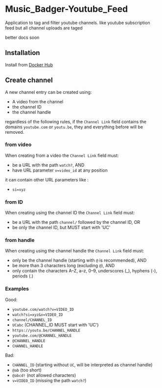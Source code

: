 # Music_Badger-Youtube_Feed

Application to tag and filter youtube channels.
like youtube subscription feed but all channel uploads are taged

better docs soon

## Installation

Install from [Docker Hub](https://hub.docker.com/r/pidi3000/music_badger-youtube_feed)

## Create channel

A new channel entry can be created using:

- A video from the channel
- the channel ID
- the channel handle

regardless of the following rules, if the `Channel Link` field contains the domains
`youtube.com` or `youtu.be`, they and everything before will be removed.

### from video

When creating from a video the `Channel Link` field must:

- be a URL with the path `watch?`, AND
- have URL parameter `v=video_id` at any position

it can contain other URL parameters like :

- `si=xyz`

### from ID

When creating using the channel ID the `Channel Link` field must:

- be a URL with the path `channel/` followed by the channel ID, OR
- be only the channel ID, but MUST start with 'UC'

### from handle

When creating using the channel handle the `Channel Link` field must:

- only be the channel handle (starting with `@` is recommended), AND
- be more than 3 characters long (excluding `@`), AND
- only contain the characters A–Z, a–z, 0–9, underscores (_), hyphens (-), periods (.)

### Examples

Good:

- `youtube.com/watch?v=VIDEO_ID`
- `watch?si=xyz&v=VIDEO_ID`
- `channel/CHANNEL_ID`
- `UCabc` (CHANNEL_ID MUST start with 'UC')
- `https://youtu.be/CHANNEL_HANDLE`
- `youtube.com/@CHANNEL_HANDLE`
- `@CHANNEL_HANDLE`
- `CHANNEL_HANDLE`

Bad:

- `CHANNEL_ID` (starting without `UC`, will be interpreted as channel handle)
- `@ab` (too short)
- `@abcd!` (not allowed characters)
- `v=VIDEO_ID` (missing the path `watch?`)
